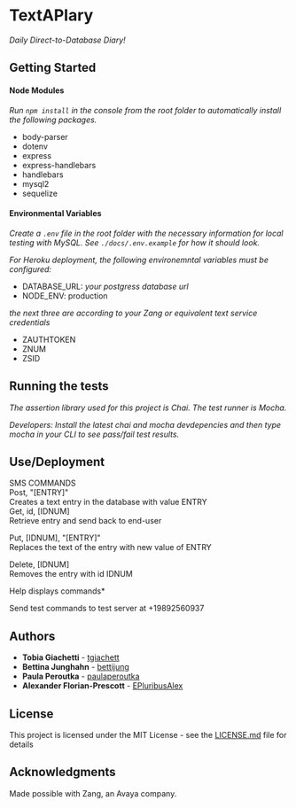 # TextAPIary

*Daily Direct-to-Database Diary!*

## Getting Started

#### Node Modules

*Run `npm install` in the console from the root folder to automatically install the following packages.*

* body-parser
* dotenv
* express
* express-handlebars
* handlebars
* mysql2
* sequelize

#### Environmental Variables

*Create a `.env` file in the root folder with the necessary information for local testing with MySQL. See `./docs/.env.example` for how it should look.*

*For Heroku deployment, the following environemntal variables must be configured:*

* DATABASE_URL: *your postgress database url*
* NODE_ENV: production

*the next three are according to your Zang or equivalent text service credentials*
* ZAUTHTOKEN
* ZNUM
* ZSID

## Running the tests

*The assertion library used for this project is Chai. The test runner is Mocha.*

*Developers: Install the latest chai and mocha devdepencies and then type mocha in your CLI to see pass/fail test results.*

## Use/Deployment

SMS COMMANDS  
Post, "[ENTRY]"  
  Creates a text entry in the database with value ENTRY  
Get, id, [IDNUM]      
  Retrieve entry and send back to end-user
  
Put, [IDNUM], "[ENTRY]"  
  Replaces the text of the entry with new value of ENTRY
  
Delete, [IDNUM]  
  Removes the entry with id IDNUM  
  
Help
  displays commands*
  
Send test commands to test server at +19892560937


## Authors

* **Tobia Giachetti** - [tgiachett](https://github.com/tgiachett)
* **Bettina Junghahn** - [bettijung](https://github.com/bettijung)
* **Paula Peroutka** - [paulaperoutka](https://github.com/paulaperoutka)
* **Alexander Florian-Prescott** - [EPluribusAlex](https://github.com/EPluribusAlex)

## License

This project is licensed under the MIT License - see the [LICENSE.md](LICENSE.md) file for details

## Acknowledgments

Made possible with Zang, an Avaya company.
